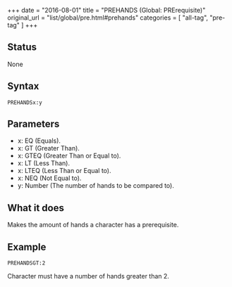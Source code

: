 +++
date = "2016-08-01"
title = "PREHANDS (Global: PRErequisite)"
original_url = "list/global/pre.html#prehands"
categories = [ "all-tag", "pre-tag" ]
+++

## Status

None

## Syntax

`PREHANDSx:y`

## Parameters

-   x: EQ (Equals).
-   x: GT (Greater Than).
-   x: GTEQ (Greater Than or Equal to).
-   x: LT (Less Than).
-   x: LTEQ (Less Than or Equal to).
-   x: NEQ (Not Equal to).
-   y: Number (The number of hands to be compared to).



What it does
------------

Makes the amount of hands a character has a prerequisite.

Example
-------

`PREHANDSGT:2`

Character must have a number of hands greater than 2.

